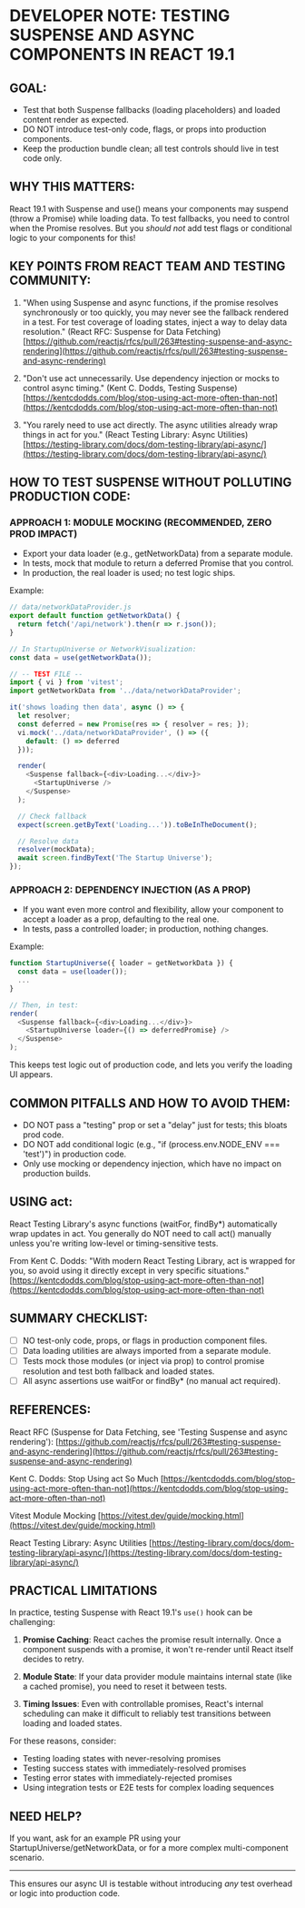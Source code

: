 # DEVELOPER NOTE: TESTING SUSPENSE AND ASYNC COMPONENTS IN REACT 19.1

## GOAL:

- Test that both Suspense fallbacks (loading placeholders) and loaded content render as expected.
- DO NOT introduce test-only code, flags, or props into production components.
- Keep the production bundle clean; all test controls should live in test code only.

## WHY THIS MATTERS:

React 19.1 with Suspense and use() means your components may suspend (throw a Promise)
while loading data. To test fallbacks, you need to control when the Promise resolves.
But you *should not* add test flags or conditional logic to your components for this!

## KEY POINTS FROM REACT TEAM AND TESTING COMMUNITY:

1. "When using Suspense and async functions, if the promise resolves synchronously or too quickly, you may never see the fallback rendered in a test. For test coverage of loading states, inject a way to delay data resolution."
   (React RFC: Suspense for Data Fetching)
   [https://github.com/reactjs/rfcs/pull/263#testing-suspense-and-async-rendering](https://github.com/reactjs/rfcs/pull/263#testing-suspense-and-async-rendering)

2. "Don't use act unnecessarily. Use dependency injection or mocks to control async timing."
   (Kent C. Dodds, Testing Suspense)
   [https://kentcdodds.com/blog/stop-using-act-more-often-than-not](https://kentcdodds.com/blog/stop-using-act-more-often-than-not)

3. "You rarely need to use act directly. The async utilities already wrap things in act for you."
   (React Testing Library: Async Utilities)
   [https://testing-library.com/docs/dom-testing-library/api-async/](https://testing-library.com/docs/dom-testing-library/api-async/)

## HOW TO TEST SUSPENSE WITHOUT POLLUTING PRODUCTION CODE:

### APPROACH 1: MODULE MOCKING (RECOMMENDED, ZERO PROD IMPACT)

- Export your data loader (e.g., getNetworkData) from a separate module.
- In tests, mock that module to return a deferred Promise that you control.
- In production, the real loader is used; no test logic ships.

Example:

```javascript
// data/networkDataProvider.js
export default function getNetworkData() {
  return fetch('/api/network').then(r => r.json());
}

// In StartupUniverse or NetworkVisualization:
const data = use(getNetworkData());

// -- TEST FILE --
import { vi } from 'vitest';
import getNetworkData from '../data/networkDataProvider';

it('shows loading then data', async () => {
  let resolver;
  const deferred = new Promise(res => { resolver = res; });
  vi.mock('../data/networkDataProvider', () => ({
    default: () => deferred
  }));

  render(
    <Suspense fallback={<div>Loading...</div>}>
      <StartupUniverse />
    </Suspense>
  );

  // Check fallback
  expect(screen.getByText('Loading...')).toBeInTheDocument();

  // Resolve data
  resolver(mockData);
  await screen.findByText('The Startup Universe');
});
```

### APPROACH 2: DEPENDENCY INJECTION (AS A PROP)

- If you want even more control and flexibility, allow your component to accept a loader as a prop, defaulting to the real one.
- In tests, pass a controlled loader; in production, nothing changes.

Example:

```javascript
function StartupUniverse({ loader = getNetworkData }) {
  const data = use(loader());
  ...
}

// Then, in test:
render(
  <Suspense fallback={<div>Loading...</div>}>
    <StartupUniverse loader={() => deferredPromise} />
  </Suspense>
);
```

This keeps test logic out of production code, and lets you verify the loading UI appears.

## COMMON PITFALLS AND HOW TO AVOID THEM:

- DO NOT pass a "testing" prop or set a "delay" just for tests; this bloats prod code.
- DO NOT add conditional logic (e.g., "if (process.env.NODE_ENV === 'test')") in production code.
- Only use mocking or dependency injection, which have no impact on production builds.

## USING act:

React Testing Library's async functions (waitFor, findBy*) automatically wrap updates in act.
You generally do NOT need to call act() manually unless you're writing low-level or timing-sensitive tests.

From Kent C. Dodds:
"With modern React Testing Library, act is wrapped for you, so avoid using it directly except in very specific situations."
[https://kentcdodds.com/blog/stop-using-act-more-often-than-not](https://kentcdodds.com/blog/stop-using-act-more-often-than-not)

## SUMMARY CHECKLIST:

- [ ] NO test-only code, props, or flags in production component files.
- [ ] Data loading utilities are always imported from a separate module.
- [ ] Tests mock those modules (or inject via prop) to control promise resolution and test both fallback and loaded states.
- [ ] All async assertions use waitFor or findBy* (no manual act required).

## REFERENCES:

React RFC (Suspense for Data Fetching, see 'Testing Suspense and async rendering'):
[https://github.com/reactjs/rfcs/pull/263#testing-suspense-and-async-rendering](https://github.com/reactjs/rfcs/pull/263#testing-suspense-and-async-rendering)

Kent C. Dodds: Stop Using act So Much
[https://kentcdodds.com/blog/stop-using-act-more-often-than-not](https://kentcdodds.com/blog/stop-using-act-more-often-than-not)

Vitest Module Mocking
[https://vitest.dev/guide/mocking.html](https://vitest.dev/guide/mocking.html)

React Testing Library: Async Utilities
[https://testing-library.com/docs/dom-testing-library/api-async/](https://testing-library.com/docs/dom-testing-library/api-async/)

## PRACTICAL LIMITATIONS

In practice, testing Suspense with React 19.1's `use()` hook can be challenging:

1. **Promise Caching**: React caches the promise result internally. Once a component suspends with a promise, it won't re-render until React itself decides to retry.

2. **Module State**: If your data provider module maintains internal state (like a cached promise), you need to reset it between tests.

3. **Timing Issues**: Even with controllable promises, React's internal scheduling can make it difficult to reliably test transitions between loading and loaded states.

For these reasons, consider:
- Testing loading states with never-resolving promises
- Testing success states with immediately-resolved promises
- Testing error states with immediately-rejected promises
- Using integration tests or E2E tests for complex loading sequences

## NEED HELP?

If you want, ask for an example PR using your StartupUniverse/getNetworkData, or for a more complex multi-component scenario.

---

This ensures our async UI is testable without introducing *any* test overhead or logic into production code.